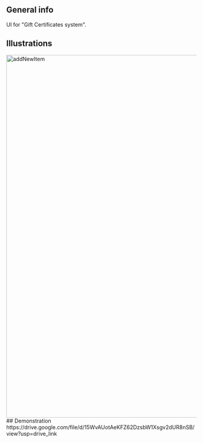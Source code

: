 ## General info
UI for "Gift Certificates system".
## Illustrations
<img width="960" alt="addNewItem" src="https://github.com/danPr0/gift_certificates_ui/assets/94548001/a3b5f968-ba99-48ec-914e-c681c9390ac0">
## Demonstration
https://drive.google.com/file/d/15WvAUotAeKFZ62DzsbW1Xsgv2dUR8nSB/view?usp=drive_link 
